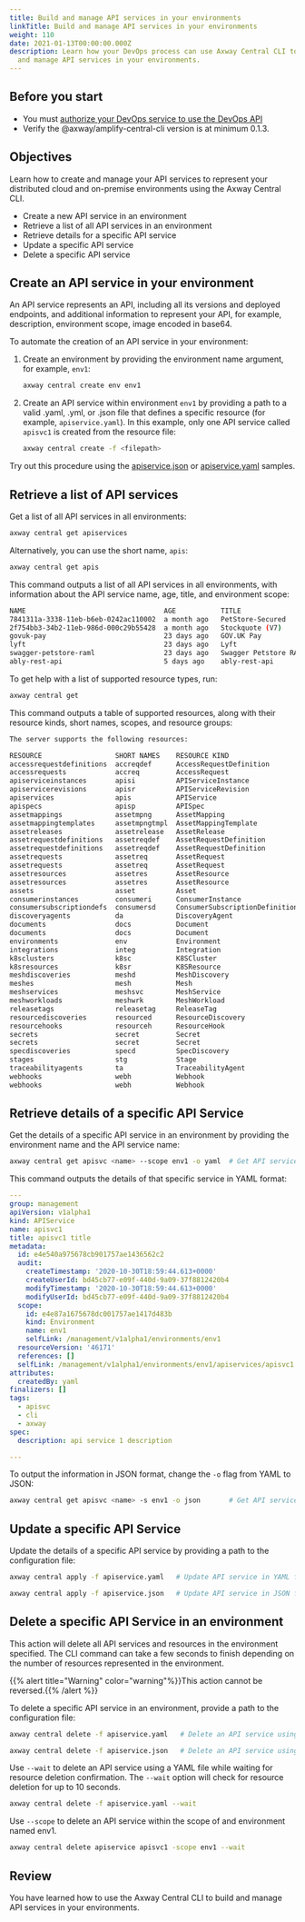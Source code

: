 ```yaml
---
title: Build and manage API services in your environments
linkTitle: Build and manage API services in your environments
weight: 110
date: 2021-01-13T00:00:00.000Z
description: Learn how your DevOps process can use Axway Central CLI to build
  and manage API services in your environments.
---
```


## Before you start

* You must [authorize your DevOps service to use the DevOps API](/docs/integrate_with_central/cli_central/cli_install/#authorize-your-cli-to-use-the-amplify-central-apis)
* Verify the @axway/amplify-central-cli version is at minimum 0.1.3.

## Objectives

Learn how to create and manage your API services to represent your distributed cloud and on-premise environments using the Axway Central CLI.

* Create a new API service in an environment
* Retrieve a list of all API services in an environment
* Retrieve details for a specific API service
* Update a specific API service
* Delete a specific API service

## Create an API service in your environment

An API service represents an API, including all its versions and deployed endpoints, and additional information to represent your API, for example, description, environment scope, image encoded in base64.

To automate the creation of an API service in your environment:

1. Create an environment by providing the environment name argument, for example, `env1`:

    ```bash
    axway central create env env1
    ```

2. Create an API service within environment `env1` by providing a path to a valid .yaml, .yml, or .json file that defines a specific resource (for example, `apiservice.yaml`).  In this example, only one API service called `apisvc1` is created from the resource file:

    ```bash
    axway central create -f <filepath>
    ```

Try out this procedure using the [apiservice.json](https://axway-open-docs.netlify.app/samples/central/apiservice.json) or [apiservice.yaml](https://axway-open-docs.netlify.app/samples/central/apiservice.yaml) samples.

## Retrieve a list of API services

Get a list of all API services in all environments:

```bash
axway central get apiservices
```

Alternatively, you can use the short name, `apis`:

```bash
axway central get apis
```

This command outputs a list of all API services in all environments, with information about the API service name, age, title, and environment scope:

```bash
NAME                                  AGE           TITLE                   RESOURCE KIND  SCOPE KIND   SCOPE NAME         RESOURCE GROUP
7841311a-3338-11eb-b6eb-0242ac110002  a month ago   PetStore-Secured        APIService     Environment  awsgtw-us-east-2   management
2f754bb3-34b2-11eb-986d-000c29b55428  a month ago   Stockquote (V7)         APIService     Environment  cca-m2020-apim     management
govuk-pay                             23 days ago   GOV.UK Pay              APIService     Environment  mulesoft           management
lyft                                  23 days ago   Lyft                    APIService     Environment  mulesoft           management
swagger-petstore-raml                 23 days ago   Swagger Petstore RAML   APIService     Environment  mulesoft           management
ably-rest-api                         5 days ago    ably-rest-api           APIService     Environment  apig33             management
```

To get help with a list of supported resource types, run:

```bash
axway central get
```

This command outputs a table of supported resources, along with their resource kinds, short names, scopes, and resource groups:

```bash
The server supports the following resources:

RESOURCE                  SHORT NAMES    RESOURCE KIND                   SCOPED  SCOPE KIND    RESOURCE GROUP
accessrequestdefinitions  accreqdef      AccessRequestDefinition         true    Environment   management
accessrequests            accreq         AccessRequest                   true    Environment   management
apiserviceinstances       apisi          APIServiceInstance              true    Environment   management
apiservicerevisions       apisr          APIServiceRevision              true    Environment   management
apiservices               apis           APIService                      true    Environment   management
apispecs                  apisp          APISpec                         true    K8SCluster    management
assetmappings             assetmpng      AssetMapping                    true    Environment   management
assetmappingtemplates     assetmpngtmpl  AssetMappingTemplate            true    Environment   management
assetreleases             assetrelease   AssetRelease                    false                 catalog
assetrequestdefinitions   assetreqdef    AssetRequestDefinition          true    Asset         catalog
assetrequestdefinitions   assetreqdef    AssetRequestDefinition          true    AssetRelease  catalog
assetrequests             assetreq       AssetRequest                    true    Asset         catalog
assetrequests             assetreq       AssetRequest                    true    AssetRelease  catalog
assetresources            assetres       AssetResource                   true    Asset         catalog
assetresources            assetres       AssetResource                   true    AssetRelease  catalog
assets                    asset          Asset                           false                 catalog
consumerinstances         consumeri      ConsumerInstance                true    Environment   management
consumersubscriptiondefs  consumersd     ConsumerSubscriptionDefinition  true    Environment   management
discoveryagents           da             DiscoveryAgent                  true    Environment   management
documents                 docs           Document                        true    Asset         catalog
documents                 docs           Document                        true    AssetRelease  catalog
environments              env            Environment                     false                 management
integrations              integ          Integration                     false                 management
k8sclusters               k8sc           K8SCluster                      false                 management
k8sresources              k8sr           K8SResource                     true    K8SCluster    management
meshdiscoveries           meshd          MeshDiscovery                   true    Mesh          management
meshes                    mesh           Mesh                            false                 management
meshservices              meshsvc        MeshService                     true    Mesh          management
meshworkloads             meshwrk        MeshWorkload                    true    Mesh          management
releasetags               releasetag     ReleaseTag                      true    Asset         catalog
resourcediscoveries       resourced      ResourceDiscovery               true    K8SCluster    management
resourcehooks             resourceh      ResourceHook                    true    Integration   management
secrets                   secret         Secret                          true    Integration   management
secrets                   secret         Secret                          true    Environment   management
specdiscoveries           specd          SpecDiscovery                   true    K8SCluster    management
stages                    stg            Stage                           false                 catalog
traceabilityagents        ta             TraceabilityAgent               true    Environment   management
webhooks                  webh           Webhook                         true    Integration   management
webhooks                  webh           Webhook                         true    Environment   management

```

## Retrieve details of a specific API Service

Get the details of a specific API service in an environment by providing the environment name and the API service name:

```bash
axway central get apisvc <name> --scope env1 -o yaml  # Get API service <name> details of `env1` in YAML format
```

This command outputs the details of that specific service in YAML format:

```yaml
---
group: management
apiVersion: v1alpha1
kind: APIService
name: apisvc1
title: apisvc1 title
metadata:
  id: e4e540a975678cb901757ae1436562c2
  audit:
    createTimestamp: '2020-10-30T18:59:44.613+0000'
    createUserId: bd45cb77-e09f-440d-9a09-37f8812420b4
    modifyTimestamp: '2020-10-30T18:59:44.613+0000'
    modifyUserId: bd45cb77-e09f-440d-9a09-37f8812420b4
  scope:
    id: e4e87a1675678dc001757ae1417d483b
    kind: Environment
    name: env1
    selfLink: /management/v1alpha1/environments/env1
  resourceVersion: '46171'
  references: []
  selfLink: /management/v1alpha1/environments/env1/apiservices/apisvc1
attributes:
  createdBy: yaml
finalizers: []
tags:
  - apisvc
  - cli
  - axway
spec:
  description: api service 1 description

---
```

To output the information in JSON format, change the `-o` flag from YAML to JSON:

```bash
axway central get apisvc <name> -s env1 -o json       # Get API service <name> details of `env1` in JSON format
```

## Update a specific API Service

Update the details of a specific API service by providing a path to the configuration file:

```bash
axway central apply -f apiservice.yaml   # Update API service in YAML format
```

```bash
axway central apply -f apiservice.json   # Update API service in JSON format
```

## Delete a specific API Service in an environment

This action will delete all API services and resources in the environment specified. The CLI command can take a few seconds to finish depending on the number of resources represented in the environment.

{{% alert title="Warning" color="warning"%}}This action cannot be reversed.{{% /alert %}}

To delete a specific API service in an environment, provide a path to the configuration file:

```bash
axway central delete -f apiservice.yaml   # Delete an API service using a file in YAML format
```

```bash
axway central delete -f apiservice.json   # Delete an API service using a file in JSON format
```

Use `--wait` to delete an API service using a YAML file while waiting for resource deletion confirmation. The `--wait` option will check for resource deletion for up to 10 seconds.

```bash
axway central delete -f apiservice.yaml --wait
```

Use `--scope` to delete an API service within the scope of and environment named env1.

```bash
axway central delete apiservice apisvc1 -scope env1 --wait
```

## Review

You have learned how to use the Axway Central CLI to build and manage API services in your environments.
